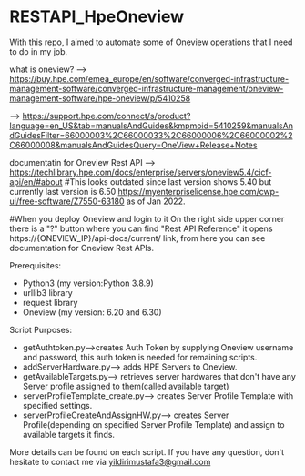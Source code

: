 # RESTAPI_HpeOneview
With this repo, I aimed to automate some of Oneview operations that I need to do in my job.

what is oneview? 
--> https://buy.hpe.com/emea_europe/en/software/converged-infrastructure-management-software/converged-infrastructure-management/oneview-management-software/hpe-oneview/p/5410258

--> https://support.hpe.com/connect/s/product?language=en_US&tab=manualsAndGuides&kmpmoid=5410259&manualsAndGuidesFilter=66000003%2C66000033%2C66000006%2C66000002%2C66000008&manualsAndGuidesQuery=OneView+Release+Notes

documentatin for Oneview Rest API --> https://techlibrary.hpe.com/docs/enterprise/servers/oneview5.4/cicf-api/en/#about
#This looks outdated since last version shows 5.40 but currently last version is 6.50 https://myenterpriselicense.hpe.com/cwp-ui/free-software/Z7550-63180 as of Jan 2022.

#When you deploy Oneview and login to it On the right side upper corner there is a "?" button where you can find "Rest API Reference" it opens https://{ONEVIEW_IP}/api-docs/current/ link, from here you can see documentation for Oneview Rest APIs.

Prerequisites:
- Python3 (my version:Python 3.8.9)
- urllib3 library
- request library
- Oneview (my version: 6.20 and 6.30)


Script Purposes:
- getAuthtoken.py-->creates Auth Token by supplying Oneview username and password, this auth token is needed for remaining scripts.
- addServerHardware.py--> adds HPE Servers to Oneview.
- getAvailableTargets.py--> retrieves server hardwares that don't have any Server profile assigned to them(called available target)
- serverProfileTemplate_create.py--> creates Server Profile Template with specified settings.
- serverProfileCreateAndAssignHW.py--> creates Server Profile(depending on specified Server Profile Template) and assign to available targets it finds.


More details can be found on each script.
If you have any question, don't hesitate to contact me via yildirimustafa3@gmail.com


  
